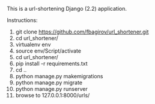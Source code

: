 This is a url-shortening Django (2.2) application. 

Instructions: 
1. git clone https://github.com/fbagirov/url_shortener.git
2. cd url_shortener/
3. virtualenv env
4. source env/Script/activate
5. cd url_shortener/
6. pip install -r requirements.txt
7. cd ..
8. python manage.py makemigrations
9. python manage.py migrate
10. python manage.py runserver
11. browse to 127.0.0.1:8000/urls/
